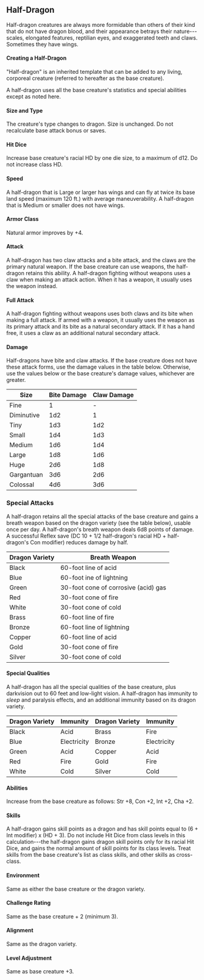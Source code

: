 
## Half-Dragon

Half-dragon creatures are always more formidable than others of their kind that do not have dragon blood, and their appearance betrays their nature---scales, elongated features, reptilian eyes, and exaggerated teeth and claws. Sometimes they have wings. 

#### Creating a Half-Dragon

"Half-dragon" is an inherited template that can be added to any living, corporeal creature (referred to hereafter as the base creature). 

A half-dragon uses all the base creature's statistics and special abilities except as noted here. 

#### Size and Type
The creature's type changes to dragon. Size is unchanged. Do not recalculate base attack bonus or saves. 

#### Hit Dice
Increase base creature's racial HD by one die size, to a maximum of d12. Do not increase class HD. 

#### Speed
A half-dragon that is Large or larger has wings and can fly at twice its base land speed (maximum 120 ft.) with average maneuverability. A half-dragon that is Medium or smaller does not have wings. 

#### Armor Class
Natural armor improves by +4. 

#### Attack
A half-dragon has two claw attacks and a bite attack, and the claws are the primary natural weapon. If the base creature can use weapons, the half-dragon retains this ability. A half-dragon fighting without weapons uses a claw when making an attack action. When it has a weapon, it usually uses the weapon instead. 

#### Full Attack
A half-dragon fighting without weapons uses both claws and its bite when making a full attack. If armed with a weapon, it usually uses the weapon as its primary attack and its bite as a natural secondary attack. If it has a hand free, it uses a claw as an additional natural secondary attack. 

#### Damage
Half-dragons have bite and claw attacks. If the base creature does not have these attack forms, use the damage values in the table below. Otherwise, use the values below or the base creature's damage values, whichever are greater. 

|Size|Bite Damage|Claw Damage|
|---|---|---|
|Fine|1|-|
|Diminutive|1d2|1|
|Tiny|1d3|1d2|
|Small|1d4|1d3|
|Medium|1d6|1d4|
|Large|1d8|1d6|
|Huge|2d6|1d8|
|Gargantuan|3d6|2d6|
|Colossal|4d6|3d6|

### Special Attacks
A half-dragon retains all the special attacks of the base creature and gains a breath weapon based on the dragon variety (see the table below), usable once per day. A half-dragon's breath weapon deals 6d8 points of damage. A successful Reflex save (DC 10 + 1/2 half-dragon's racial HD + half-dragon's Con modifier) reduces damage by half. 

|Dragon Variety|Breath Weapon|
|---|---|
|Black|60-foot line of acid|
|Blue|60-foot ine of lightning|
|Green|30-foot cone of corrosive (acid) gas|
|Red|30-foot cone of fire|
|White|30-foot cone of cold|
|Brass|60-foot line of fire|
|Bronze|60-foot line of lightning|
|Copper|60-foot line of acid|
|Gold|30-foot cone of fire|
|Silver|30-foot cone of cold|

#### Special Qualities
A half-dragon has all the special qualities of the base creature, plus darkvision out to 60 feet and low-light vision. A half-dragon has immunity to *sleep* and paralysis effects, and an additional immunity based on its dragon variety. 

|Dragon Variety|Immunity|Dragon Variety|Immunity|
|---|---|---|---|
|Black|Acid|Brass|Fire|
|Blue|Electricity|Bronze|Electricity|
|Green|Acid|Copper|Acid|
|Red|Fire|Gold|Fire|
|White|Cold|Silver|Cold|

#### Abilities
Increase from the base creature as follows: Str +8, Con +2, Int +2, Cha +2. 

#### Skills
A half-dragon gains skill points as a dragon and has skill points equal to (6 + Int modifier) x (HD + 3). Do not include Hit Dice from class levels in this calculation---the half-dragon gains dragon skill points only for its racial Hit Dice, and gains the normal amount of skill points for its class levels. Treat skills from the base creature's list as class skills, and other skills as cross-class. 

#### Environment
Same as either the base creature or the dragon variety. 

#### Challenge Rating
Same as the base creature + 2 (minimum 3). 

#### Alignment
Same as the dragon variety. 

#### Level Adjustment
Same as base creature +3. 
